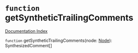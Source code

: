# `function` getSyntheticTrailingComments

[Documentation Index](../README.md)

`function` getSyntheticTrailingComments(node: [Node](../private.interface.Node/README.md)): SynthesizedComment\[]